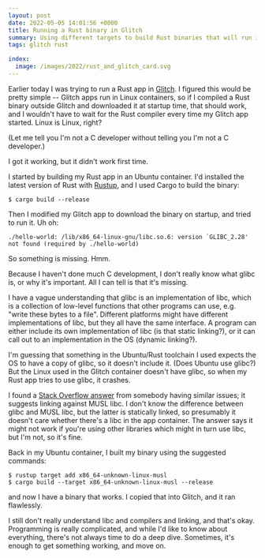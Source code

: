 ```yaml
---
layout: post
date: 2022-05-05 14:01:56 +0000
title: Running a Rust binary in Glitch
summary: Using different targets to build Rust binaries that will run in Glitch.
tags: glitch rust

index:
  image: /images/2022/rust_and_glitch_card.svg
---
```


Earlier today I was trying to run a Rust app in [Glitch].
I figured this would be pretty simple -- Glitch apps run in Linux containers, so if I compiled a Rust binary outside Glitch and downloaded it at startup time, that should work, and I wouldn't have to wait for the Rust compiler every time my Glitch app started.
Linux is Linux, right?

(Let me tell you I'm not a C developer without telling you I'm not a C developer.)

I got it working, but it didn't work first time.

I started by building my Rust app in an Ubuntu container.
I'd installed the latest version of Rust with [Rustup], and I used Cargo to build the binary:

```console
$ cargo build --release
```

Then I modified my Glitch app to download the binary on startup, and tried to run it.
Uh oh:

```
./hello-world: /lib/x86_64-linux-gnu/libc.so.6: version `GLIBC_2.28' not found (required by ./hello-world)
```

So something is missing.
Hmm.

Because I haven't done much C development, I don't really know what glibc is, or why it's important.
All I can tell is that it's missing.

I have a vague understanding that glibc is an implementation of libc, which is a collection of low-level functions that other programs can use, e.g. "write these bytes to a file".
Different platforms might have different implementations of libc, but they all have the same interface.
A program can either include its own implementation of libc (is that static linking?), or it can call out to an implementation in the OS (dynamic linking?).

I'm guessing that something in the Ubuntu/Rust toolchain I used expects the OS to have a copy of glibc, so it doesn't include it.
(Does Ubuntu use glibc?)
But the Linux used in the Glitch container doesn't have glibc, so when my Rust app tries to use glibc, it crashes.

I found a [Stack Overflow answer][answer] from somebody having similar issues; it suggests linking against MUSL libc.
I don't know the difference between glibc and MUSL libc, but the latter is statically linked, so presumably it doesn't care whether there's a libc in the app container.
The answer says it might not work if you're using other libraries which might in turn use libc, but I'm not, so it's fine.

Back in my Ubuntu container, I built my binary using the suggested commands:

```console
$ rustup target add x86_64-unknown-linux-musl
$ cargo build --target x86_64-unknown-linux-musl --release
```

and now I have a binary that works.
I copied that into Glitch, and it ran flawlessly.

I still don't really understand libc and compilers and linking, and that's okay.
Programming is really complicated, and while I'd like to know about everything, there's not always time to do a deep dive.
Sometimes, it's enough to get something working, and move on.

[Glitch]: https://glitch.com
[Rustup]: https://rustup.rs
[answer]: https://stackoverflow.com/a/63759392
